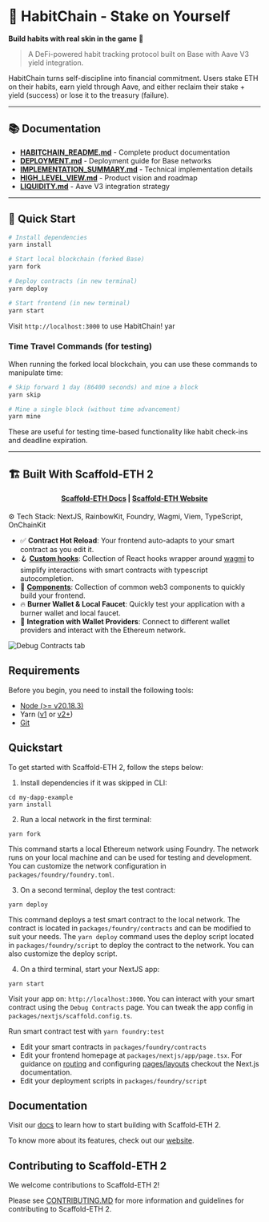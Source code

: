 # 🔗 HabitChain - Stake on Yourself

**Build habits with real skin in the game** 💪

> A DeFi-powered habit tracking protocol built on Base with Aave V3 yield integration.

HabitChain turns self-discipline into financial commitment. Users stake ETH on their habits, earn yield through Aave, and either reclaim their stake + yield (success) or lose it to the treasury (failure).

---

## 📚 Documentation

- **[HABITCHAIN_README.md](./HABITCHAIN_README.md)** - Complete product documentation
- **[DEPLOYMENT.md](./DEPLOYMENT.md)** - Deployment guide for Base networks
- **[IMPLEMENTATION_SUMMARY.md](./IMPLEMENTATION_SUMMARY.md)** - Technical implementation details
- **[HIGH_LEVEL_VIEW.md](./HIGH_LEVEL_VIEW.md)** - Product vision and roadmap
- **[LIQUIDITY.md](./LIQUIDITY.md)** - Aave V3 integration strategy

---

## 🚀 Quick Start

```bash
# Install dependencies
yarn install

# Start local blockchain (forked Base)
yarn fork

# Deploy contracts (in new terminal)
yarn deploy

# Start frontend (in new terminal)
yarn start
```

Visit `http://localhost:3000` to use HabitChain!
yar

### Time Travel Commands (for testing)

When running the forked local blockchain, you can use these commands to manipulate time:

```bash
# Skip forward 1 day (86400 seconds) and mine a block
yarn skip

# Mine a single block (without time advancement)
yarn mine
```

These are useful for testing time-based functionality like habit check-ins and deadline expiration.

---

## 🏗 Built With Scaffold-ETH 2

<h4 align="center">
  <a href="https://docs.scaffoldeth.io">Scaffold-ETH Docs</a> |
  <a href="https://scaffoldeth.io">Scaffold-ETH Website</a>
</h4>

⚙️ Tech Stack: NextJS, RainbowKit, Foundry, Wagmi, Viem, TypeScript, OnChainKit

- ✅ **Contract Hot Reload**: Your frontend auto-adapts to your smart contract as you edit it.
- 🪝 **[Custom hooks](https://docs.scaffoldeth.io/hooks/)**: Collection of React hooks wrapper around [wagmi](https://wagmi.sh/) to simplify interactions with smart contracts with typescript autocompletion.
- 🧱 [**Components**](https://docs.scaffoldeth.io/components/): Collection of common web3 components to quickly build your frontend.
- 🔥 **Burner Wallet & Local Faucet**: Quickly test your application with a burner wallet and local faucet.
- 🔐 **Integration with Wallet Providers**: Connect to different wallet providers and interact with the Ethereum network.

![Debug Contracts tab](https://github.com/scaffold-eth/scaffold-eth-2/assets/55535804/b237af0c-5027-4849-a5c1-2e31495cccb1)

## Requirements

Before you begin, you need to install the following tools:

- [Node (>= v20.18.3)](https://nodejs.org/en/download/)
- Yarn ([v1](https://classic.yarnpkg.com/en/docs/install/) or [v2+](https://yarnpkg.com/getting-started/install))
- [Git](https://git-scm.com/downloads)

## Quickstart

To get started with Scaffold-ETH 2, follow the steps below:

1. Install dependencies if it was skipped in CLI:

```
cd my-dapp-example
yarn install
```

2. Run a local network in the first terminal:

```
yarn fork
```

This command starts a local Ethereum network using Foundry. The network runs on your local machine and can be used for testing and development. You can customize the network configuration in `packages/foundry/foundry.toml`.

3. On a second terminal, deploy the test contract:

```
yarn deploy
```

This command deploys a test smart contract to the local network. The contract is located in `packages/foundry/contracts` and can be modified to suit your needs. The `yarn deploy` command uses the deploy script located in `packages/foundry/script` to deploy the contract to the network. You can also customize the deploy script.

4. On a third terminal, start your NextJS app:

```
yarn start
```

Visit your app on: `http://localhost:3000`. You can interact with your smart contract using the `Debug Contracts` page. You can tweak the app config in `packages/nextjs/scaffold.config.ts`.

Run smart contract test with `yarn foundry:test`

- Edit your smart contracts in `packages/foundry/contracts`
- Edit your frontend homepage at `packages/nextjs/app/page.tsx`. For guidance on [routing](https://nextjs.org/docs/app/building-your-application/routing/defining-routes) and configuring [pages/layouts](https://nextjs.org/docs/app/building-your-application/routing/pages-and-layouts) checkout the Next.js documentation.
- Edit your deployment scripts in `packages/foundry/script`

## Documentation

Visit our [docs](https://docs.scaffoldeth.io) to learn how to start building with Scaffold-ETH 2.

To know more about its features, check out our [website](https://scaffoldeth.io).

## Contributing to Scaffold-ETH 2

We welcome contributions to Scaffold-ETH 2!

Please see [CONTRIBUTING.MD](https://github.com/scaffold-eth/scaffold-eth-2/blob/main/CONTRIBUTING.md) for more information and guidelines for contributing to Scaffold-ETH 2.
